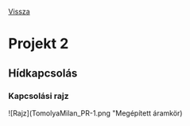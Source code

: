[Vissza](https://tomolyamilan.github.io/portfolio/)

# Projekt 2
## Hídkapcsolás

### Kapcsolási rajz
![Rajz](TomolyaMilan_PR-1.png "Megépített áramkör)

